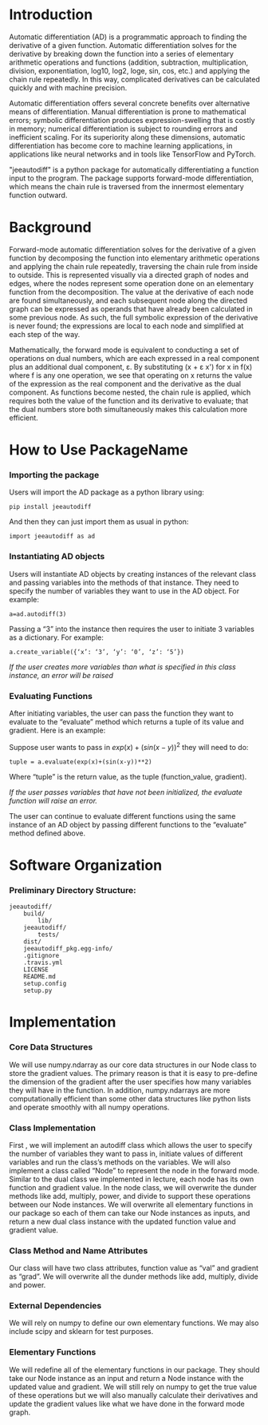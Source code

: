 # Introduction
Automatic differentiation (AD) is a programmatic approach to finding the derivative of a given function. Automatic differentiation solves for the derivative by breaking down the function into a series of elementary arithmetic operations and functions (addition, subtraction, multiplication, division, exponentiation, log10, log2, loge, sin, cos, etc.) and applying the chain rule repeatedly. In this way, complicated derivatives can be calculated quickly and with machine precision. 

Automatic differentiation offers several concrete benefits over alternative means of differentiation. Manual differentiation is prone to mathematical errors; symbolic differentiation produces expression-swelling that is costly in memory; numerical differentiation is subject to rounding errors and inefficient scaling. For its superiority along these dimensions, automatic differentiation has become core to machine learning applications, in applications like neural networks and in tools like TensorFlow and PyTorch.

"jeeautodiff" is a python package for automatically differentiating a function input to the program. The package supports forward-mode differentiation, which means the chain rule is traversed from the innermost elementary function outward.

# Background
Forward-mode automatic differentiation solves for the derivative of a given function by decomposing the function into elementary arithmetic operations and applying the chain rule repeatedly, traversing the chain rule from inside to outside. This is represented visually via a directed graph of nodes and edges, where the nodes represent some operation done on an elementary function from the decomposition. The value at the derivative of each node are found simultaneously, and each subsequent node along the directed graph can be expressed as operands that have already been calculated in some previous node. As such, the full symbolic expression of the derivative is never found; the expressions are local to each node and simplified at each step of the way.  
 
Mathematically, the forward mode is equivalent to conducting a set of operations on dual numbers, which are each expressed in a real component plus an additional dual component, ɛ. By substituting (x + ɛ x') for x in f(x) where f is any one operation, we see that operating on x returns the value of the expression as the real component and the derivative as the dual component. As functions become nested, the chain rule is applied, which requires both the value of the function and its derivative to evaluate; that the dual numbers store both simultaneously makes this calculation more efficient.

# How to Use PackageName
### Importing the package
Users will import the AD package as a python library using:

```pip install jeeautodiff```

And then they can just import them as usual in python:

```import jeeautodiff as ad```
### Instantiating AD objects
Users will instantiate AD objects by creating instances of the relevant class and passing variables into the methods of that instance. They need to specify the number of variables they want to use in the AD object. For example:

```a=ad.autodiff(3)```

Passing a “3” into the instance then requires the user to initiate 3 variables as a dictionary. For example:

```a.create_variable({‘x’: ‘3’, ‘y’: ‘0’, ‘z’: ‘5’})```

*If the user creates more variables than what is specified in this class instance, an error will be raised*

### Evaluating Functions
After initiating variables, the user can pass the function they want to evaluate to the “evaluate” method which returns a tuple of its value and gradient. Here is an example:

Suppose user wants to pass in $exp(x)+(sin(x-y))^{2}$  they will need to do:

```tuple = a.evaluate(exp(x)+(sin(x-y))**2)```

Where “tuple” is the return value, as the tuple (function_value, gradient).

*If the user passes variables that have not been initialized, the evaluate function will raise an error.*

The user can continue to evaluate different functions using the same instance of an AD object by passing different functions to the “evaluate” method defined above.

# Software Organization
### Preliminary Directory Structure:
    jeeautodiff/
	    build/
		    lib/
	    jeeautodiff/
		    tests/
        dist/
        jeeautodiff_pkg.egg-info/
        .gitignore
        .travis.yml
        LICENSE
        README.md
        setup.config
        setup.py





# Implementation
### Core Data Structures
We will use numpy.ndarray as our core data structures in our Node class to store the gradient values. The primary reason is that it is easy to pre-define the dimension of the gradient after the user specifies how many variables they will have in the function. In addition, numpy.ndarrays are more computationally efficient than some other data structures like python lists and operate smoothly with all numpy operations.
### Class Implementation
First , we will implement an autodiff class which allows the user to specify the number of variables they want to pass in, initiate values of different variables and run the class’s methods on the variables. We will also implement a class called “Node” to represent the node in the forward mode.
Similar to the dual class we implemented in lecture, each node has its own function and gradient value. In the node class, we will overwrite the dunder methods like add, multiply, power, and divide to support these operations between our Node instances. We will overwrite all elementary functions in our package so each of them can take our Node instances as inputs, and return a new dual class instance with the updated function value and gradient value.
### Class Method and Name Attributes
Our class will have two class attributes, function value as “val” and gradient as “grad”. We will overwrite all the dunder methods like add, multiply, divide and power.
### External Dependencies 
We will rely on numpy to define our own elementary functions. We may also include scipy and sklearn for test purposes.
### Elementary Functions
We will redefine all of the elementary functions in our package. They should take our Node instance as an input and return a Node instance with the updated value and gradient. We will still rely on numpy to get the true value of these operations but we will also manually calculate their derivatives and update the gradient values like what we have done in the forward mode graph.
